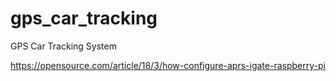 # gps_car_tracking
GPS Car Tracking System

https://opensource.com/article/18/3/how-configure-aprs-igate-raspberry-pi

